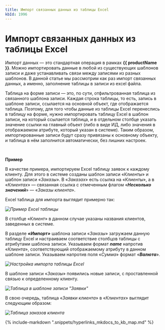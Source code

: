 ```yaml
---
title: Импорт связанных данных из таблицы Excel
kbId: 1996
---
```


# Импорт связанных данных из таблицы Excel

Импорт данных — это стандартная операция в рамках **{{ productName }}**. Можно импортировать данные в любой из существующих шаблонов записи и даже устанавливать связи между записями из разных шаблонов. В данной статье мы рассмотрим как раз импорт связанных данных, а именно, заполнение таблицы в записи из excel файла.

Таблица на форме записи — это, по сути, отфильтрованная таблица из связанного шаблона записи. Каждая строка таблицы, то есть, запись в шаблоне записи, ссылается на основной объект, где отображается таблица. Поэтому, для того чтобы данные из таблицы Excel перенеслись в таблицу на форме, нужно импортировать таблицу Excel в шаблон записи, на который ссылается таблица, и в отдельном столбце указать значение ссылки на главный объект (либо в виде ИД, либо значения в отображаемом атрибуте, который указан в системе). Таким образом, импортированные записи будут сразу привязаны к основному объекту, и таблица в нём заполнится автоматически, без лишних настроек.

 

**Пример**

В качестве примера, импортируем Excel таблицу заявок к каждому клиенту. Для этого в системе созданы шаблон записи «*Клиенты*» и шаблон записи «*Заказы*». В «*Заказах*» есть ссылка на «*Клиенты*», а в «*Клиентах*» — связанная ссылка с отмеченным флагом «***Несколько значений***» — «*Заказы клиента*».

Excel таблица для импорта выглядит примерно так:

_![Пример Excel таблицы](https://kb.comindware.ru/assets/excel_table_import.png)_

В столбце «*Клиент*» в данном случае указаны названия клиентов, заведенных в системе.

В разделе ***«Импорт»*** шаблона записи «*Заказы*» загружаем данную таблицу Excel и настраиваем соответствие столбцов таблицы с атрибутами шаблона записи. Указываем формат ***name*** напротив «*Клиента*», соответствующий отображаемому атрибуту в данном шаблоне записи. Указываем напротив поля «*Сумма*» формат «***Валюта***».

_![Настройка импорта таблицы Excel](https://kb.comindware.ru/assets/2021-12-30_13h46_19.png)_

В шаблоне записи «*Заказы*» появились новые записи, с проставленной связью к определенному клиенту.

_![Таблица в шаблоне записи "Заявки"](https://kb.comindware.ru/assets/2021-12-30_13h48_11.png)_

В свою очередь, таблица «*Заявки клиента*» в «*Клиентах*» выглядит следующим образом:

_![Таблица заказов клиента](https://kb.comindware.ru/assets/2021-12-30_13h49_38.png)_

{% include-markdown ".snippets/hyperlinks_mkdocs_to_kb_map.md" %}
